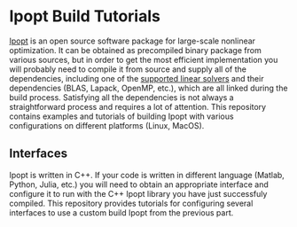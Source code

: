 # Ipopt Build Tutorials
[Ipopt](https://github.com/coin-or/Ipopt) is an open source software package for large-scale nonlinear optimization. It can be obtained as precompiled binary package from various sources, but in order to get the most efficient implementation you will probably need to compile it from source and supply all of the dependencies, including one of the [supported linear solvers](https://github.com/coin-or/Ipopt#dependencies) and their dependencies (BLAS, Lapack, OpenMP, etc.), which are all linked during the build process. Satisfying all the dependencies is not always a straightforward process and requires a lot of attention. This repository contains examples and tutorials of building Ipopt with various configurations on different platforms (Linux, MacOS).

## Interfaces
Ipopt is written in C++. If your code is written in different language (Matlab, Python, Julia, etc.) you will need to obtain an appropriate interface and configure it to run with the C++ Ipopt library you have just successfuly compiled. This repository provides tutorials for configuring several interfaces to use a custom build Ipopt from the previous part.
